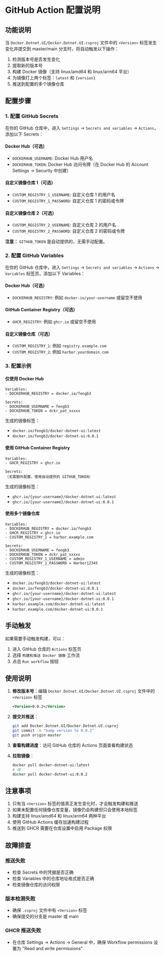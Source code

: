 # GitHub Action 配置说明

## 功能说明

当 `Docker.Dotnet.UI/Docker.Dotnet.UI.csproj` 文件中的 `<Version>` 标签发生变化并提交到 master/main 分支时，将自动触发以下操作：

1. 检测版本号是否发生变化
2. 提取新的版本号
3. 构建 Docker 镜像（支持 linux/amd64 和 linux/arm64 平台）
4. 为镜像打上两个标签：`latest` 和 `{version}`
5. 推送到配置的多个镜像仓库

## 配置步骤

### 1. 配置 GitHub Secrets

在你的 GitHub 仓库中，进入 `Settings` -> `Secrets and variables` -> `Actions`，添加以下 Secrets：

#### Docker Hub（可选）
- `DOCKERHUB_USERNAME`: Docker Hub 用户名
- `DOCKERHUB_TOKEN`: Docker Hub 访问令牌（在 Docker Hub 的 Account Settings -> Security 中创建）

#### 自定义镜像仓库 1（可选）
- `CUSTOM_REGISTRY_1_USERNAME`: 自定义仓库 1 的用户名
- `CUSTOM_REGISTRY_1_PASSWORD`: 自定义仓库 1 的密码或令牌

#### 自定义镜像仓库 2（可选）
- `CUSTOM_REGISTRY_2_USERNAME`: 自定义仓库 2 的用户名
- `CUSTOM_REGISTRY_2_PASSWORD`: 自定义仓库 2 的密码或令牌

**注意：** `GITHUB_TOKEN` 是自动提供的，无需手动配置。

### 2. 配置 GitHub Variables

在你的 GitHub 仓库中，进入 `Settings` -> `Secrets and variables` -> `Actions` -> `Variables` 标签页，添加以下 Variables：

#### Docker Hub（可选）
- `DOCKERHUB_REGISTRY`: 例如 `docker.io/your-username` 或留空不使用

#### GitHub Container Registry（可选）
- `GHCR_REGISTRY`: 例如 `ghcr.io` 或留空不使用

#### 自定义镜像仓库（可选）
- `CUSTOM_REGISTRY_1`: 例如 `registry.example.com`
- `CUSTOM_REGISTRY_2`: 例如 `harbor.yourdomain.com`

### 3. 配置示例

#### 仅使用 Docker Hub
```
Variables:
- DOCKERHUB_REGISTRY = docker.io/fengb3

Secrets:
- DOCKERHUB_USERNAME = fengb3
- DOCKERHUB_TOKEN = dckr_pat_xxxxx
```

生成的镜像标签：
- `docker.io/fengb3/docker-dotnet-ui:latest`
- `docker.io/fengb3/docker-dotnet-ui:0.0.1`

#### 使用 GitHub Container Registry
```
Variables:
- GHCR_REGISTRY = ghcr.io

Secrets:
（无需额外配置，使用自动提供的 GITHUB_TOKEN）
```

生成的镜像标签：
- `ghcr.io/{your-username}/docker-dotnet-ui:latest`
- `ghcr.io/{your-username}/docker-dotnet-ui:0.0.1`

#### 使用多个镜像仓库
```
Variables:
- DOCKERHUB_REGISTRY = docker.io/fengb3
- GHCR_REGISTRY = ghcr.io
- CUSTOM_REGISTRY_1 = harbor.example.com

Secrets:
- DOCKERHUB_USERNAME = fengb3
- DOCKERHUB_TOKEN = dckr_pat_xxxxx
- CUSTOM_REGISTRY_1_USERNAME = admin
- CUSTOM_REGISTRY_1_PASSWORD = Harbor12345
```

生成的镜像标签：
- `docker.io/fengb3/docker-dotnet-ui:latest`
- `docker.io/fengb3/docker-dotnet-ui:0.0.1`
- `ghcr.io/{your-username}/docker-dotnet-ui:latest`
- `ghcr.io/{your-username}/docker-dotnet-ui:0.0.1`
- `harbor.example.com/docker-dotnet-ui:latest`
- `harbor.example.com/docker-dotnet-ui:0.0.1`

## 手动触发

如果需要手动触发构建，可以：
1. 进入 GitHub 仓库的 `Actions` 标签页
2. 选择 `构建和推送 Docker 镜像` 工作流
3. 点击 `Run workflow` 按钮

## 使用说明

1. **修改版本号**：编辑 `Docker.Dotnet.UI/Docker.Dotnet.UI.csproj` 文件中的 `<Version>` 标签
   ```xml
   <Version>0.0.2</Version>
   ```

2. **提交并推送**：
   ```bash
   git add Docker.Dotnet.UI/Docker.Dotnet.UI.csproj
   git commit -m "bump version to 0.0.2"
   git push origin master
   ```

3. **查看构建进度**：访问 GitHub 仓库的 Actions 页面查看构建状态

4. **拉取镜像**：
   ```bash
   docker pull docker-dotnet-ui:latest
   # 或
   docker pull docker-dotnet-ui:0.0.2
   ```

## 注意事项

1. 只有当 `<Version>` 标签的值真正发生变化时，才会触发构建和推送
2. 如果未配置任何镜像仓库变量，镜像仍会构建但只会使用本地标签
3. 构建支持 linux/amd64 和 linux/arm64 两种平台
4. 使用 GitHub Actions 缓存加速构建过程
5. 推送到 GHCR 需要在仓库设置中启用 Package 权限

## 故障排查

### 推送失败
- 检查 Secrets 中的凭据是否正确
- 检查 Variables 中的仓库地址格式是否正确
- 检查镜像仓库的访问权限

### 版本检测失败
- 确保 `.csproj` 文件中有 `<Version>` 标签
- 确保提交的分支是 master 或 main

### GHCR 推送失败
- 在仓库 Settings -> Actions -> General 中，确保 Workflow permissions 设置为 "Read and write permissions"

